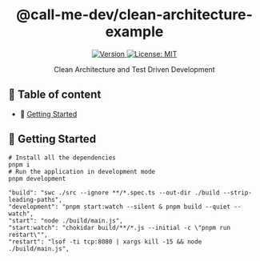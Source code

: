 <div align="center">
  <h1>@call-me-dev/clean-architecture-example</h1>

  <p>
    <a href="./README.md" target="_blank">
      <img alt="Version" src="https://img.shields.io/badge/version-1.0.0-green.svg">
    </a>
    <a href="./LICENSE" target="_blank">
      <img alt="License: MIT" src="https://img.shields.io/badge/License-Call_Me_Dev-blue.svg" />
    </a>
  </p>

  <p>Clean Architecture and Test Driven Development<p>
</div>

## 📝 Table of content

- 🚀 [Getting Started](#getting-started)

## <a id="getting-started" name="getting-started">🚀 Getting Started</a>

```shell
# Install all the dependencies
pnpm i
# Run the application in development mode
pnpm development
```

    "build": "swc ./src --ignore **/*.spec.ts --out-dir ./build --strip-leading-paths",
    "development": "pnpm start:watch --silent & pnpm build --quiet --watch",
    "start": "node ./build/main.js",
    "start:watch": "chokidar build/**/*.js --initial -c \"pnpm run restart\"",
    "restart": "lsof -ti tcp:8080 | xargs kill -15 && node ./build/main.js",
